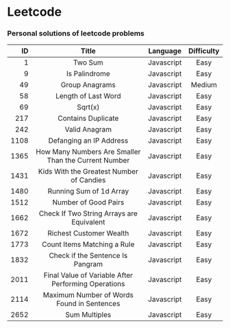 # Leetcode

### Personal solutions of leetcode problems

| ID  |       Title                                          |  Language  | Difficulty |
|----:|:-----------------:                                   |:----------:|:----------:|
|  1   |     Two Sum                                         | Javascript |    Easy    |
|  9   | Is Palindrome                                       | Javascript |    Easy    |
| 49   | Group Anagrams                                      | Javascript |   Medium   |
| 58   | Length of Last Word                                 | Javascript |    Easy    |
| 69   | Sqrt(x)                                             | Javascript |    Easy    |
| 217  | Contains Duplicate                                  | Javascript |    Easy    |
| 242  | Valid Anagram                                       | Javascript |    Easy    |
| 1108 | Defanging an IP Address                             | Javascript |    Easy    |
| 1365 | How Many Numbers Are Smaller Than the Current Number| Javascript |    Easy    |
| 1431 | Kids With the Greatest Number of Candies            | Javascript |    Easy    |
| 1480 | Running Sum of 1d Array                             | Javascript |    Easy    |
| 1512 | Number of Good Pairs                                | Javascript |    Easy    |
| 1662 | Check If Two String Arrays are Equivalent           | Javascript |    Easy    |
| 1672 | Richest Customer Wealth                             | Javascript |    Easy    |
| 1773 | Count Items Matching a Rule                         | Javascript |    Easy    |
| 1832 | Check if the Sentence Is Pangram                    | Javascript |    Easy    |
| 2011 | Final Value of Variable After Performing Operations | Javascript |    Easy    |
| 2114 | Maximum Number of Words Found in Sentences          | Javascript |    Easy    |
| 2652 | Sum Multiples                                       | Javascript |    Easy    |


